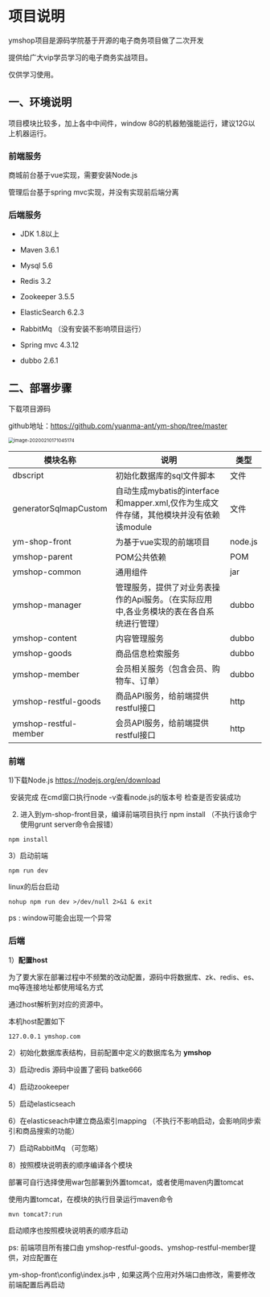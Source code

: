 # 项目说明

ymshop项目是源码学院基于开源的电子商务项目做了二次开发

提供给广大vip学员学习的电子商务实战项目。

仅供学习使用。



## 一、环境说明

项目模块比较多，加上各中中间件，window 8G的机器勉强能运行，建议12G以上机器运行。

### 前端服务

商城前台基于vue实现，需要安装Node.js

管理后台基于spring mvc实现，并没有实现前后端分离

### 后端服务

- JDK 1.8以上

  

- Maven 3.6.1

- Mysql 5.6

- Redis 3.2

- Zookeeper 3.5.5

- ElasticSearch 6.2.3  

- RabbitMq （没有安装不影响项目运行）

  

- Spring mvc 4.3.12

- dubbo 2.6.1

## 二、部署步骤

下载项目源码

github地址：https://github.com/yuanma-ant/ym-shop/tree/master

<img src="项目说明.assets/image-20200210171045174.png" alt="image-20200210171045174" style="zoom:67%;" /> 



| 模块名称              | 说明                                                         | 类型    |
| --------------------- | ------------------------------------------------------------ | ------- |
| dbscript              | 初始化数据库的sql文件脚本                                    | 文件    |
| generatorSqlmapCustom | 自动生成mybatis的interface和mapper.xml,仅作为生成文件存储，其他模块并没有依赖该module | 文件    |
| ym-shop-front         | 为基于vue实现的前端项目                                      | node.js |
| ymshop-parent         | POM公共依赖                                                  | POM     |
| ymshop-common         | 通用组件                                                     | jar     |
| ymshop-manager        | 管理服务，提供了对业务表操作的Api服务。（在实际应用中,各业务模块的表在各自系统进行管理） | dubbo   |
| ymshop-content        | 内容管理服务                                                 | dubbo   |
| ymshop-goods          | 商品信息检索服务                                             | dubbo   |
| ymshop-member         | 会员相关服务（包含会员、购物车、订单）                       | dubbo   |
| ymshop-restful-goods  | 商品API服务，给前端提供restful接口                           | http    |
| ymshop-restful-member | 会员API服务，给前端提供restful接口                           | http    |



### 前端

1)下载Node.js https://nodejs.org/en/download    	

​     安装完成   在cmd窗口执行node -v查看node.js的版本号   检查是否安装成功

2)   进入到ym-shop-front目录，编译前端项目执行 npm install （不执行该命宁 使用grunt server命令会报错）

```
npm install
```

3）启动前端

```
npm run dev
```

linux的后台启动

```
nohup npm run dev >/dev/null 2>&1 & exit
```

ps :  window可能会出现一个异常   

### 后端

1）**配置host**

为了要大家在部署过程中不频繁的改动配置，源码中将数据库、zk、redis、es、mq等连接地址都使用域名方式

通过host解析到对应的资源中。

本机host配置如下 

```
127.0.0.1 ymshop.com
```

2）初始化数据库表结构，目前配置中定义的数据库名为 **ymshop**

3）启动redis    源码中设置了密码   batke666

4）启动zookeeper

5）启动elasticseach  

6）在elasticseach中建立商品索引mapping （不执行不影响启动，会影响同步索引和商品搜索的功能）

7）启动RabbitMq （可忽略）

8）按照模块说明表的顺序编译各个模块

部署可自行选择使用war包部署到外置tomcat，或者使用maven内置tomcat

使用内置tomcat，在模块的执行目录运行maven命令   

```
mvn tomcat7:run
```

启动顺序也按照模块说明表的顺序启动

ps: 前端项目所有接口由 ymshop-restful-goods、ymshop-restful-member提供，对应配置在

ym-shop-front\config\index.js中 , 如果这两个应用对外端口由修改，需要修改前端配置后再启动